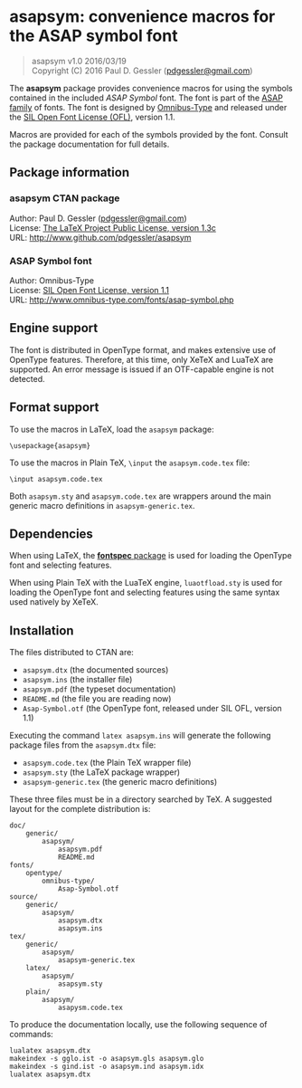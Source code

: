 # asapsym: convenience macros for the ASAP symbol font

> asapsym v1.0 2016/03/19   
> Copyright (C) 2016 Paul D. Gessler (<pdgessler@gmail.com>)   

The **asapsym** package provides convenience macros for using the symbols
contained in the included *ASAP Symbol* font. The font is part of the
[ASAP family](http://www.omnibus-type.com/fonts/asap.php) of fonts. The font is
designed by [Omnibus-Type](http://www.omnibus-type.com/index.php) and released
under the [SIL Open Font License (OFL)](http://scripts.sil.org/OFL), version 1.1.

Macros are provided for each of the symbols provided by the font. Consult the
package documentation for full details.

## Package information

### **asapsym** CTAN package

Author:
	Paul D. Gessler (<pdgessler@gmail.com>)   
License:
	[The LaTeX Project Public License, version 1.3c](http://www.latex-project.org/lppl.txt)   
URL:
	<http://www.github.com/pdgessler/asapsym>   

### ASAP Symbol font

Author:
	Omnibus-Type   
License:
	[SIL Open Font License, version 1.1](http://scripts.sil.org/OFL_web)   
URL:
	<http://www.omnibus-type.com/fonts/asap-symbol.php>   

## Engine support

The font is distributed in OpenType format, and makes extensive use of OpenType
features. Therefore, at this time, only XeTeX and LuaTeX are supported. An error
message is issued if an OTF-capable engine is not detected.

## Format support

To use the macros in LaTeX, load the `asapsym` package:

    \usepackage{asapsym}

To use the macros in Plain TeX, `\input` the `asapsym.code.tex` file:

    \input asapsym.code.tex

Both `asapsym.sty` and `asapsym.code.tex` are wrappers around the main generic
macro definitions in `asapsym-generic.tex`.

## Dependencies

When using LaTeX, the [**fontspec** package](http://www.ctan.org/pkg/fontspec)
is used for loading the OpenType font and selecting features.

When using Plain TeX with the LuaTeX engine, `luaotfload.sty` is used for
loading the OpenType font and selecting features using the same syntax used
natively by XeTeX.

## Installation

The files distributed to CTAN are:

- `asapsym.dtx` (the documented sources)
- `asapsym.ins` (the installer file)
- `asapsym.pdf` (the typeset documentation)
- `README.md` (the file you are reading now)
- `Asap-Symbol.otf` (the OpenType font, released under SIL OFL, version 1.1)

Executing the command `latex asapsym.ins` will generate the following package
files from the `asapsym.dtx` file:

- `asapsym.code.tex` (the Plain TeX wrapper file)
- `asapsym.sty` (the LaTeX package wrapper)
- `asapsym-generic.tex` (the generic macro definitions)

These three files must be in a directory searched by TeX. A suggested layout for
the complete distribution is:

    doc/
        generic/
            asapsym/
                asapsym.pdf
                README.md
    fonts/
        opentype/
            omnibus-type/
                Asap-Symbol.otf
    source/
        generic/
            asapsym/
                asapsym.dtx
                asapsym.ins
    tex/
        generic/
            asapsym/
                asapsym-generic.tex
        latex/
            asapsym/
                asapsym.sty
        plain/
            asapsym/
                asapysm.code.tex

To produce the documentation locally, use the following sequence of commands:

    lualatex asapsym.dtx
    makeindex -s gglo.ist -o asapsym.gls asapsym.glo
    makeindex -s gind.ist -o asapsym.ind asapsym.idx
    lualatex asapsym.dtx
